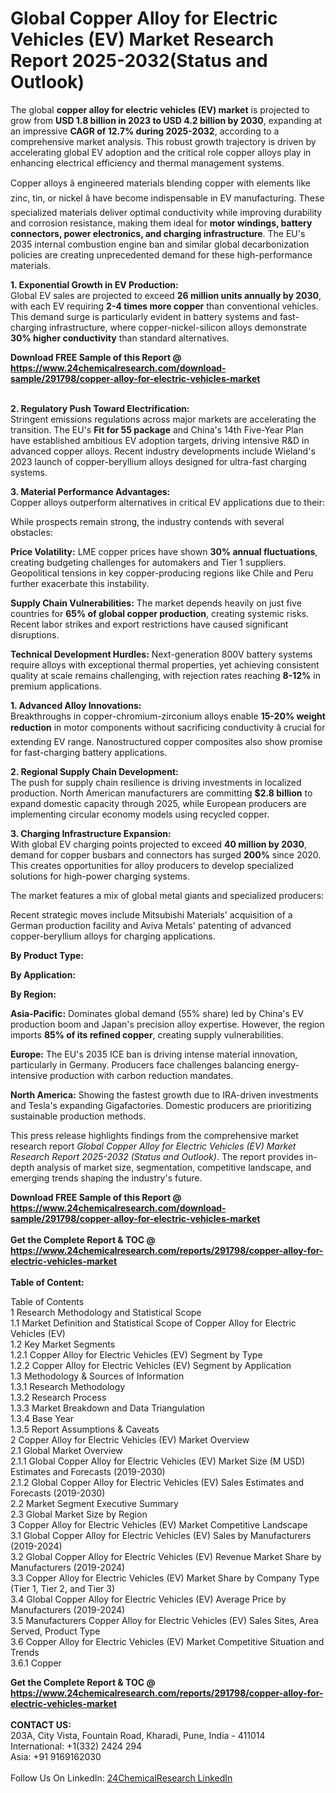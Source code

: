 <h1>Global Copper Alloy for Electric Vehicles (EV) Market Research Report 2025-2032(Status and Outlook)</h1><p>The global <strong>copper alloy for electric vehicles (EV) market</strong> is projected to grow from <strong>USD 1.8 billion in 2023 to USD 4.2 billion by 2030</strong>, expanding at an impressive <strong>CAGR of 12.7% during 2025-2032</strong>, according to a comprehensive market analysis. This robust growth trajectory is driven by accelerating global EV adoption and the critical role copper alloys play in enhancing electrical efficiency and thermal management systems.</p><p>Copper alloys â engineered materials blending copper with elements like zinc, tin, or nickel â have become indispensable in EV manufacturing. These specialized materials deliver optimal conductivity while improving durability and corrosion resistance, making them ideal for <strong>motor windings, battery connectors, power electronics, and charging infrastructure</strong>. The EU's 2035 internal combustion engine ban and similar global decarbonization policies are creating unprecedented demand for these high-performance materials.</p><p><strong>1. Exponential Growth in EV Production:</strong><br>
Global EV sales are projected to exceed <strong>26 million units annually by 2030</strong>, with each EV requiring <strong>2-4 times more copper</strong> than conventional vehicles. This demand surge is particularly evident in battery systems and fast-charging infrastructure, where copper-nickel-silicon alloys demonstrate <strong>30% higher conductivity</strong> than standard alternatives.</p><div><b>Download FREE Sample of this Report @ 
            <a href="https://www.24chemicalresearch.com/download-sample/291798/copper-alloy-for-electric-vehicles-market">
            https://www.24chemicalresearch.com/download-sample/291798/copper-alloy-for-electric-vehicles-market</a></b></div><br><p><strong>2. Regulatory Push Toward Electrification:</strong><br>
Stringent emissions regulations across major markets are accelerating the transition. The EU's <strong>Fit for 55 package</strong> and China's 14th Five-Year Plan have established ambitious EV adoption targets, driving intensive R&amp;D in advanced copper alloys. Recent industry developments include Wieland's 2023 launch of copper-beryllium alloys designed for ultra-fast charging systems.</p><p><strong>3. Material Performance Advantages:</strong><br>
Copper alloys outperform alternatives in critical EV applications due to their:
</p><p>While prospects remain strong, the industry contends with several obstacles:</p><p><strong>Price Volatility:</strong> LME copper prices have shown <strong>30% annual fluctuations</strong>, creating budgeting challenges for automakers and Tier 1 suppliers. Geopolitical tensions in key copper-producing regions like Chile and Peru further exacerbate this instability.</p><p><strong>Supply Chain Vulnerabilities:</strong> The market depends heavily on just five countries for <strong>65% of global copper production</strong>, creating systemic risks. Recent labor strikes and export restrictions have caused significant disruptions.</p><p><strong>Technical Development Hurdles:</strong> Next-generation 800V battery systems require alloys with exceptional thermal properties, yet achieving consistent quality at scale remains challenging, with rejection rates reaching <strong>8-12%</strong> in premium applications.</p><p><strong>1. Advanced Alloy Innovations:</strong><br>
Breakthroughs in copper-chromium-zirconium alloys enable <strong>15-20% weight reduction</strong> in motor components without sacrificing conductivity â crucial for extending EV range. Nanostructured copper composites also show promise for fast-charging battery applications.</p><p><strong>2. Regional Supply Chain Development:</strong><br>
The push for supply chain resilience is driving investments in localized production. North American manufacturers are committing <strong>$2.8 billion</strong> to expand domestic capacity through 2025, while European producers are implementing circular economy models using recycled copper.</p><p><strong>3. Charging Infrastructure Expansion:</strong><br>
With global EV charging points projected to exceed <strong>40 million by 2030</strong>, demand for copper busbars and connectors has surged <strong>200%</strong> since 2020. This creates opportunities for alloy producers to develop specialized solutions for high-power charging systems.</p><p>The market features a mix of global metal giants and specialized producers:</p><p>Recent strategic moves include Mitsubishi Materials' acquisition of a German production facility and Aviva Metals' patenting of advanced copper-beryllium alloys for charging applications.</p><p><strong>By Product Type:</strong></p><p><strong>By Application:</strong></p><p><strong>By Region:</strong></p><p><strong>Asia-Pacific:</strong> Dominates global demand (55% share) led by China's EV production boom and Japan's precision alloy expertise. However, the region imports <strong>85% of its refined copper</strong>, creating supply vulnerabilities.</p><p><strong>Europe:</strong> The EU's 2035 ICE ban is driving intense material innovation, particularly in Germany. Producers face challenges balancing energy-intensive production with carbon reduction mandates.</p><p><strong>North America:</strong> Showing the fastest growth due to IRA-driven investments and Tesla's expanding Gigafactories. Domestic producers are prioritizing sustainable production methods.</p><p>This press release highlights findings from the comprehensive market research report <em>Global Copper Alloy for Electric Vehicles (EV) Market Research Report 2025-2032 (Status and Outlook)</em>. The report provides in-depth analysis of market size, segmentation, competitive landscape, and emerging trends shaping the industry's future.</p><div><b>Download FREE Sample of this Report @ 
            <a href="https://www.24chemicalresearch.com/download-sample/291798/copper-alloy-for-electric-vehicles-market">
            https://www.24chemicalresearch.com/download-sample/291798/copper-alloy-for-electric-vehicles-market</a></b></div><br><div><b>Get the Complete Report & TOC @ 
            <a href="https://www.24chemicalresearch.com/reports/291798/copper-alloy-for-electric-vehicles-market">
            https://www.24chemicalresearch.com/reports/291798/copper-alloy-for-electric-vehicles-market</a></b></div><br>
            <b>Table of Content:</b><p>Table of Contents<br />
1 Research Methodology and Statistical Scope<br />
1.1 Market Definition and Statistical Scope of Copper Alloy for Electric Vehicles (EV)<br />
1.2 Key Market Segments<br />
1.2.1 Copper Alloy for Electric Vehicles (EV) Segment by Type<br />
1.2.2 Copper Alloy for Electric Vehicles (EV) Segment by Application<br />
1.3 Methodology & Sources of Information<br />
1.3.1 Research Methodology<br />
1.3.2 Research Process<br />
1.3.3 Market Breakdown and Data Triangulation<br />
1.3.4 Base Year<br />
1.3.5 Report Assumptions & Caveats<br />
2 Copper Alloy for Electric Vehicles (EV) Market Overview<br />
2.1 Global Market Overview<br />
2.1.1 Global Copper Alloy for Electric Vehicles (EV) Market Size (M USD) Estimates and Forecasts (2019-2030)<br />
2.1.2 Global Copper Alloy for Electric Vehicles (EV) Sales Estimates and Forecasts (2019-2030)<br />
2.2 Market Segment Executive Summary<br />
2.3 Global Market Size by Region<br />
3 Copper Alloy for Electric Vehicles (EV) Market Competitive Landscape<br />
3.1 Global Copper Alloy for Electric Vehicles (EV) Sales by Manufacturers (2019-2024)<br />
3.2 Global Copper Alloy for Electric Vehicles (EV) Revenue Market Share by Manufacturers (2019-2024)<br />
3.3 Copper Alloy for Electric Vehicles (EV) Market Share by Company Type (Tier 1, Tier 2, and Tier 3)<br />
3.4 Global Copper Alloy for Electric Vehicles (EV) Average Price by Manufacturers (2019-2024)<br />
3.5 Manufacturers Copper Alloy for Electric Vehicles (EV) Sales Sites, Area Served, Product Type<br />
3.6 Copper Alloy for Electric Vehicles (EV) Market Competitive Situation and Trends<br />
3.6.1 Copper </p><div><b>Get the Complete Report & TOC @ 
            <a href="https://www.24chemicalresearch.com/reports/291798/copper-alloy-for-electric-vehicles-market">
            https://www.24chemicalresearch.com/reports/291798/copper-alloy-for-electric-vehicles-market</a></b></div><br><b>CONTACT US:</b><br>
            203A, City Vista, Fountain Road, Kharadi, Pune, India - 411014<br>
            International: +1(332) 2424 294<br>
            Asia: +91 9169162030 <br><br>
            Follow Us On LinkedIn: <a href="https://www.linkedin.com/company/24chemicalresearch/">24ChemicalResearch LinkedIn</a>